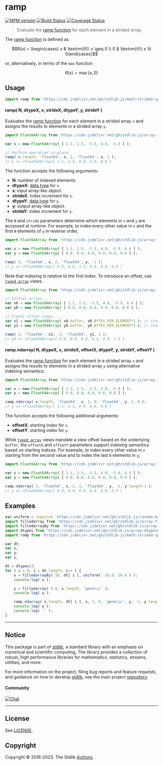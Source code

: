 <!--

@license Apache-2.0

Copyright (c) 2021 The Stdlib Authors.

Licensed under the Apache License, Version 2.0 (the "License");
you may not use this file except in compliance with the License.
You may obtain a copy of the License at

   http://www.apache.org/licenses/LICENSE-2.0

Unless required by applicable law or agreed to in writing, software
distributed under the License is distributed on an "AS IS" BASIS,
WITHOUT WARRANTIES OR CONDITIONS OF ANY KIND, either express or implied.
See the License for the specific language governing permissions and
limitations under the License.

-->

# ramp

[![NPM version][npm-image]][npm-url] [![Build Status][test-image]][test-url] [![Coverage Status][coverage-image]][coverage-url] <!-- [![dependencies][dependencies-image]][dependencies-url] -->

> Evaluate the [ramp function][@stdlib/math/base/special/ramp] for each element in a strided array.

<section class="intro">

The [ramp function][@stdlib/math/base/special/ramp] is defined as

<!-- <equation class="equation" label="eq:ramp_function" align="center" raw="R(x) = \begin{cases} x & \textrm{if}\ x \geq 0 \\ 0 & \textrm{if}\ x \lt 0\end{cases}" alt="Ramp function."> -->

```math
R(x) = \begin{cases} x & \textrm{if}\ x \geq 0 \\ 0 & \textrm{if}\ x \lt 0\end{cases}
```

<!-- <div class="equation" align="center" data-raw-text="R(x) = \begin{cases} x &amp; \textrm{if}\ x \geq 0 \\ 0 &amp; \textrm{if}\ x \lt 0\end{cases}" data-equation="eq:ramp_function">
    <img src="https://cdn.jsdelivr.net/gh/stdlib-js/stdlib@207485f5e3ed3e8f8e76edfe8d3d5afad7722746/lib/node_modules/@stdlib/math/strided/special/ramp/docs/img/equation_ramp_function.svg" alt="Ramp function.">
    <br>
</div> -->

<!-- </equation> -->

or, alternatively, in terms of the `max` function

<!-- <equation class="equation" label="eq:ramp_function_alternative_defn" align="center" raw="R(x) = \operatorname{max}( x, 0 )" alt="Ramp function alternative definition."> -->

```math
R(x) = \mathop{\mathrm{max}}( x, 0 )
```

<!-- <div class="equation" align="center" data-raw-text="R(x) = \operatorname{max}( x, 0 )" data-equation="eq:ramp_function_alternative_defn">
    <img src="https://cdn.jsdelivr.net/gh/stdlib-js/stdlib@207485f5e3ed3e8f8e76edfe8d3d5afad7722746/lib/node_modules/@stdlib/math/strided/special/ramp/docs/img/equation_ramp_function_alternative_defn.svg" alt="Ramp function alternative definition.">
    <br>
</div> -->

<!-- </equation> -->

</section>

<!-- /.intro -->



<section class="usage">

## Usage

```javascript
import ramp from 'https://cdn.jsdelivr.net/gh/stdlib-js/math-strided-special-ramp@deno/mod.js';
```

#### ramp( N, dtypeX, x, strideX, dtypeY, y, strideY )

Evaluates the [ramp function][@stdlib/math/base/special/ramp] for each element in a strided array `x` and assigns the results to elements in a strided array `y`.

```javascript
import Float64Array from 'https://cdn.jsdelivr.net/gh/stdlib-js/array-float64@deno/mod.js';

var x = new Float64Array( [ 1.1, 2.5, -3.5, 4.0, -5.9 ] );

// Perform operation in-place:
ramp( x.length, 'float64', x, 1, 'float64', x, 1 );
// x => <Float64Array>[ 1.1, 2.5, 0.0, 4.0, 0.0 ]
```

The function accepts the following arguments:

-   **N**: number of indexed elements.
-   **dtypeX**: [data type][@stdlib/strided/dtypes] for `x`.
-   **x**: input array-like object.
-   **strideX**: index increment for `x`.
-   **dtypeY**: [data type][@stdlib/strided/dtypes] for `y`.
-   **y**: output array-like object.
-   **strideY**: index increment for `y`.

The `N` and `stride` parameters determine which elements in `x` and `y` are accessed at runtime. For example, to index every other value in `x` and the first `N` elements of `y` in reverse order,

```javascript
import Float64Array from 'https://cdn.jsdelivr.net/gh/stdlib-js/array-float64@deno/mod.js';

var x = new Float64Array( [ 1.1, 2.5, -3.5, 4.0, -5.9, 6.4 ] );
var y = new Float64Array( [ 0.0, 0.0, 0.0, 0.0, 0.0, 0.0 ] );

ramp( 3, 'float64', x, 2, 'float64', y, -1 );
// y => <Float64Array>[ 0.0, 0.0, 1.1, 0.0, 0.0, 0.0 ]
```

Note that indexing is relative to the first index. To introduce an offset, use [`typed array`][mdn-typed-array] views.

```javascript
import Float64Array from 'https://cdn.jsdelivr.net/gh/stdlib-js/array-float64@deno/mod.js';

// Initial arrays...
var x0 = new Float64Array( [ 1.1, 2.5, -3.5, 4.0, -5.9, 6.4 ] );
var y0 = new Float64Array( [ 0.0, 0.0, 0.0, 0.0, 0.0, 0.0 ] );

// Create offset views...
var x1 = new Float64Array( x0.buffer, x0.BYTES_PER_ELEMENT*1 ); // start at 2nd element
var y1 = new Float64Array( y0.buffer, y0.BYTES_PER_ELEMENT*3 ); // start at 4th element

ramp( 3, 'float64', x1, -2, 'float64', y1, 1 );
// y0 => <Float64Array>[ 0.0, 0.0, 0.0, 6.4, 4.0, 2.5 ]
```

#### ramp.ndarray( N, dtypeX, x, strideX, offsetX, dtypeY, y, strideY, offsetY )

Evaluates the [ramp function][@stdlib/math/base/special/ramp] for each element in a strided array `x` and assigns the results to elements in a strided array `y` using alternative indexing semantics.

```javascript
import Float64Array from 'https://cdn.jsdelivr.net/gh/stdlib-js/array-float64@deno/mod.js';

var x = new Float64Array( [ 1.1, 2.5, -3.5, 4.0, -5.9 ] );
var y = new Float64Array( [ 0.0, 0.0, 0.0, 0.0, 0.0 ] );

ramp.ndarray( x.length, 'float64', x, 1, 0, 'float64', y, 1, 0 );
// y => <Float64Array>[ 1.1, 2.5, 0.0, 4.0, 0.0 ]
```

The function accepts the following additional arguments:

-   **offsetX**: starting index for `x`.
-   **offsetY**: starting index for `y`.

While [`typed array`][mdn-typed-array] views mandate a view offset based on the underlying `buffer`, the `offsetX` and `offsetY` parameters support indexing semantics based on starting indices. For example, to index every other value in `x` starting from the second value and to index the last `N` elements in `y`,

```javascript
import Float64Array from 'https://cdn.jsdelivr.net/gh/stdlib-js/array-float64@deno/mod.js';

var x = new Float64Array( [ 1.1, 2.5, -3.5, 4.0, -5.9, 6.4 ] );
var y = new Float64Array( [ 0.0, 0.0, 0.0, 0.0, 0.0, 0.0 ] );

ramp.ndarray( 3, 'float64', x, 2, 1, 'float64', y, -1, y.length-1 );
// y => <Float64Array>[ 0.0, 0.0, 0.0, 6.4, 4.0, 2.5 ]
```

</section>

<!-- /.usage -->

<section class="notes">

</section>

<!-- /.notes -->

<section class="examples">

## Examples

<!-- eslint no-undef: "error" -->

```javascript
var uniform = require( 'https://cdn.jsdelivr.net/gh/stdlib-js/random-base-uniform' ).factory;
import filledarray from 'https://cdn.jsdelivr.net/gh/stdlib-js/array-filled@deno/mod.js';
import filledarrayBy from 'https://cdn.jsdelivr.net/gh/stdlib-js/array-filled-by@deno/mod.js';
import dtypes from 'https://cdn.jsdelivr.net/gh/stdlib-js/array-dtypes@deno/mod.js';
import ramp from 'https://cdn.jsdelivr.net/gh/stdlib-js/math-strided-special-ramp@deno/mod.js';

var dt;
var x;
var y;
var i;

dt = dtypes();
for ( i = 0; i < dt.length; i++ ) {
    x = filledarrayBy( 10, dt[ i ], uniform( -10.0, 10.0 ) );
    console.log( x );

    y = filledarray( 0.0, x.length, 'generic' );
    console.log( y );

    ramp.ndarray( x.length, dt[ i ], x, 1, 0, 'generic', y, -1, y.length-1 );
    console.log( y );
    console.log( '' );
}
```

</section>

<!-- /.examples -->

<!-- Section for related `stdlib` packages. Do not manually edit this section, as it is automatically populated. -->

<section class="related">

</section>

<!-- /.related -->

<!-- Section for all links. Make sure to keep an empty line after the `section` element and another before the `/section` close. -->


<section class="main-repo" >

* * *

## Notice

This package is part of [stdlib][stdlib], a standard library with an emphasis on numerical and scientific computing. The library provides a collection of robust, high performance libraries for mathematics, statistics, streams, utilities, and more.

For more information on the project, filing bug reports and feature requests, and guidance on how to develop [stdlib][stdlib], see the main project [repository][stdlib].

#### Community

[![Chat][chat-image]][chat-url]

---

## License

See [LICENSE][stdlib-license].


## Copyright

Copyright &copy; 2016-2023. The Stdlib [Authors][stdlib-authors].

</section>

<!-- /.stdlib -->

<!-- Section for all links. Make sure to keep an empty line after the `section` element and another before the `/section` close. -->

<section class="links">

[npm-image]: http://img.shields.io/npm/v/@stdlib/math-strided-special-ramp.svg
[npm-url]: https://npmjs.org/package/@stdlib/math-strided-special-ramp

[test-image]: https://github.com/stdlib-js/math-strided-special-ramp/actions/workflows/test.yml/badge.svg?branch=main
[test-url]: https://github.com/stdlib-js/math-strided-special-ramp/actions/workflows/test.yml?query=branch:main

[coverage-image]: https://img.shields.io/codecov/c/github/stdlib-js/math-strided-special-ramp/main.svg
[coverage-url]: https://codecov.io/github/stdlib-js/math-strided-special-ramp?branch=main

<!--

[dependencies-image]: https://img.shields.io/david/stdlib-js/math-strided-special-ramp.svg
[dependencies-url]: https://david-dm.org/stdlib-js/math-strided-special-ramp/main

-->

[chat-image]: https://img.shields.io/gitter/room/stdlib-js/stdlib.svg
[chat-url]: https://app.gitter.im/#/room/#stdlib-js_stdlib:gitter.im

[stdlib]: https://github.com/stdlib-js/stdlib

[stdlib-authors]: https://github.com/stdlib-js/stdlib/graphs/contributors

[umd]: https://github.com/umdjs/umd
[es-module]: https://developer.mozilla.org/en-US/docs/Web/JavaScript/Guide/Modules

[deno-url]: https://github.com/stdlib-js/math-strided-special-ramp/tree/deno
[umd-url]: https://github.com/stdlib-js/math-strided-special-ramp/tree/umd
[esm-url]: https://github.com/stdlib-js/math-strided-special-ramp/tree/esm
[branches-url]: https://github.com/stdlib-js/math-strided-special-ramp/blob/main/branches.md

[stdlib-license]: https://raw.githubusercontent.com/stdlib-js/math-strided-special-ramp/main/LICENSE

[mdn-typed-array]: https://developer.mozilla.org/en-US/docs/Web/JavaScript/Reference/Global_Objects/TypedArray

[@stdlib/math/base/special/ramp]: https://github.com/stdlib-js/math-base-special-ramp/tree/deno

[@stdlib/strided/dtypes]: https://github.com/stdlib-js/strided-dtypes/tree/deno

</section>

<!-- /.links -->
